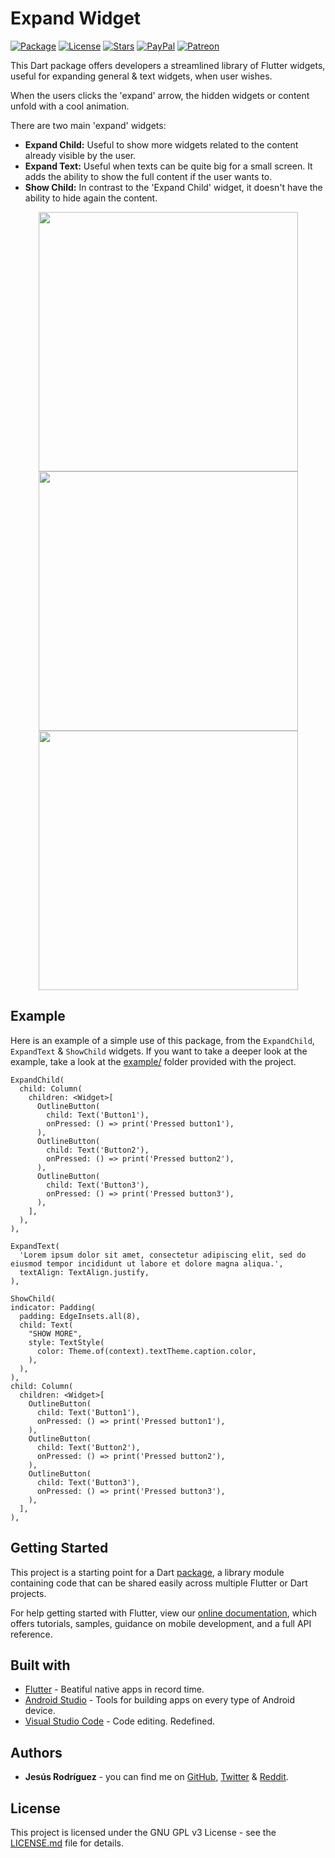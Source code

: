 # Expand Widget
[![Package](https://img.shields.io/pub/v/expand_widget.svg?style=for-the-badge)](https://pub.dartlang.org/packages/expand_widget)
[![License](https://img.shields.io/github/license/jesusrp98/expand_widget.svg?style=for-the-badge)](https://www.gnu.org/licenses/gpl-3.0.en.html)
[![Stars](https://img.shields.io/github/stars/jesusrp98/expand_widget.svg?style=for-the-badge)](https://github.com/jesusrp98/expand_widget/stargazers)
[![PayPal](https://img.shields.io/badge/Donate-PayPal-blue.svg?style=for-the-badge)](https://www.paypal.com/paypalme/my/profile)
[![Patreon](https://img.shields.io/badge/Support-Patreon-orange.svg?style=for-the-badge)](https://www.patreon.com/jesusrp98)

This Dart package offers developers a streamlined library of Flutter widgets, useful for expanding general & text widgets, when user wishes.

When the users clicks the 'expand' arrow, the hidden widgets or content unfold with a cool animation.

There are two main 'expand' widgets:
* **Expand Child:** Useful to show more widgets related to the content already visible by the user.
* **Expand Text:** Useful when texts can be quite big for a small screen. It adds the ability to show the full content if the user wants to.
* **Show Child:** In contrast to the 'Expand Child' widget, it doesn't have the ability to hide again the content.

<p align="center">
  <img src="https://raw.githubusercontent.com/jesusrp98/expand_widget/master/screenshots/1.png" width="415" hspace="8">
  <img src="https://raw.githubusercontent.com/jesusrp98/expand_widget/master/screenshots/0.png" width="415" hspace="8">
  <img src="https://raw.githubusercontent.com/jesusrp98/expand_widget/master/screenshots/2.png" width="415" hspace="8">
</p>

## Example
Here is an example of a simple use of this package, from the `ExpandChild`, `ExpandText` & `ShowChild` widgets. If you want to take a deeper look at the example, take a look at the [example/](https://github.com/jesusrp98/expand_widget/tree/master/example) folder provided with the project.
```
ExpandChild(
  child: Column(
    children: <Widget>[
      OutlineButton(
        child: Text('Button1'),
        onPressed: () => print('Pressed button1'),
      ),
      OutlineButton(
        child: Text('Button2'),
        onPressed: () => print('Pressed button2'),
      ),
      OutlineButton(
        child: Text('Button3'),
        onPressed: () => print('Pressed button3'),
      ),
    ],
  ),
),
```
```
ExpandText(
  'Lorem ipsum dolor sit amet, consectetur adipiscing elit, sed do eiusmod tempor incididunt ut labore et dolore magna aliqua.',
  textAlign: TextAlign.justify,
),
```
```
ShowChild(
indicator: Padding(
  padding: EdgeInsets.all(8),
  child: Text(
    "SHOW MORE",
    style: TextStyle(
      color: Theme.of(context).textTheme.caption.color,
    ),
  ),
),
child: Column(
  children: <Widget>[
    OutlineButton(
      child: Text('Button1'),
      onPressed: () => print('Pressed button1'),
    ),
    OutlineButton(
      child: Text('Button2'),
      onPressed: () => print('Pressed button2'),
    ),
    OutlineButton(
      child: Text('Button3'),
      onPressed: () => print('Pressed button3'),
    ),
  ],
),
```

## Getting Started
This project is a starting point for a Dart [package](https://flutter.io/developing-packages/), a library module containing code that can be shared easily across multiple Flutter or Dart projects.

For help getting started with Flutter, view our [online documentation](https://flutter.io/docs), which offers tutorials, samples, guidance on mobile development, and a full API reference.

## Built with
* [Flutter](https://flutter.io/) - Beatiful native apps in record time.
* [Android Studio](https://developer.android.com/studio/index.html/) - Tools for building apps on every type of Android device.
* [Visual Studio Code](https://code.visualstudio.com/) - Code editing. Redefined.

## Authors
* **Jesús Rodríguez** - you can find me on [GitHub](https://github.com/jesusrp98), [Twitter](https://twitter.com/jesusrp98) & [Reddit](https://www.reddit.com/user/jesusrp98).

## License
This project is licensed under the GNU GPL v3 License - see the [LICENSE.md](LICENSE.md) file for details.

